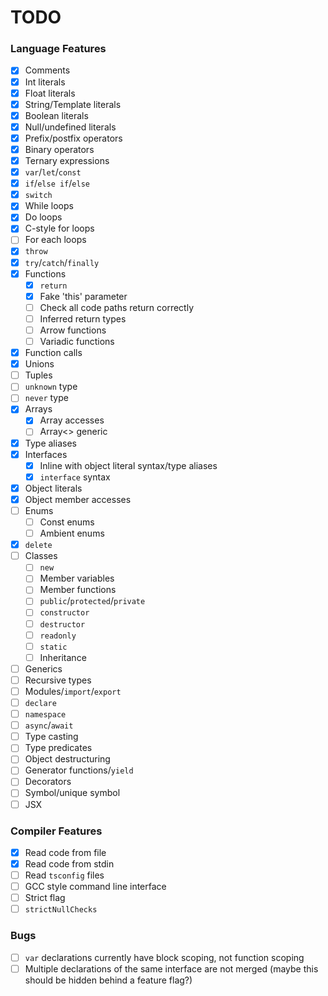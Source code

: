 # TODO

### Language Features

 - [x] Comments
 - [x] Int literals
 - [x] Float literals
 - [x] String/Template literals
 - [x] Boolean literals
 - [x] Null/undefined literals
 - [x] Prefix/postfix operators
 - [x] Binary operators
 - [x] Ternary expressions
 - [x] `var`/`let`/`const`
 - [x] `if`/`else if`/`else`
 - [x] `switch`
 - [x] While loops
 - [x] Do loops
 - [x] C-style for loops
 - [ ] For each loops
 - [x] `throw`
 - [x] `try`/`catch`/`finally`
 - [x] Functions
   - [x] `return`
   - [x] Fake 'this' parameter
   - [ ] Check all code paths return correctly
   - [ ] Inferred return types
   - [ ] Arrow functions
   - [ ] Variadic functions
 - [x] Function calls
 - [x] Unions
 - [ ] Tuples
 - [ ] `unknown` type
 - [ ] `never` type
 - [x] Arrays
   - [x] Array accesses
   - [ ] Array<> generic
 - [x] Type aliases
 - [x] Interfaces
   - [x] Inline with object literal syntax/type aliases
   - [x] `interface` syntax
 - [x] Object literals
 - [x] Object member accesses
 - [ ] Enums
   - [ ] Const enums
   - [ ] Ambient enums
 - [x] `delete`
 - [ ] Classes
   - [ ] `new`
   - [ ] Member variables
   - [ ] Member functions
   - [ ] `public`/`protected`/`private`
   - [ ] `constructor`
   - [ ] `destructor`
   - [ ] `readonly`
   - [ ] `static`
   - [ ] Inheritance
 - [ ] Generics
 - [ ] Recursive types
 - [ ] Modules/`import`/`export`
 - [ ] `declare`
 - [ ] `namespace`
 - [ ] `async`/`await`
 - [ ] Type casting
 - [ ] Type predicates
 - [ ] Object destructuring
 - [ ] Generator functions/`yield`
 - [ ] Decorators
 - [ ] Symbol/unique symbol
 - [ ] JSX

### Compiler Features

 - [x] Read code from file
 - [x] Read code from stdin
 - [ ] Read `tsconfig` files
 - [ ] GCC style command line interface
 - [ ] Strict flag
 - [ ] `strictNullChecks`

### Bugs

 - [ ] `var` declarations currently have block scoping, not function scoping
 - [ ] Multiple declarations of the same interface are not merged (maybe this should be hidden behind a feature flag?)
